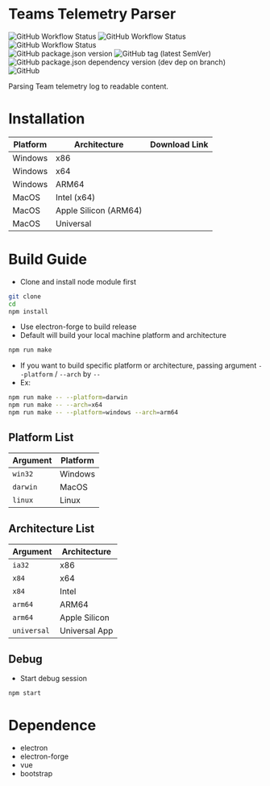 # Teams Telemetry Parser
![GitHub Workflow Status](https://img.shields.io/github/actions/workflow/status/luswdev/teams-telemetry-parser/macos.yml?label=macOS&logo=apple&logoColor=fff&style=for-the-badge)
![GitHub Workflow Status](https://img.shields.io/github/actions/workflow/status/luswdev/teams-telemetry-parser/windows.yml?label=Windows&logo=windows11&logoColor=fff&style=for-the-badge)
![GitHub Workflow Status](https://img.shields.io/github/actions/workflow/status/luswdev/teams-telemetry-parser/ubuntu.yml?label=Ubuntu&logo=ubuntu&logoColor=fff&style=for-the-badge)\
![GitHub package.json version](https://img.shields.io/github/package-json/v/luswdev/teams-telemetry-parser?style=for-the-badge)
![GitHub tag (latest SemVer)](https://img.shields.io/github/v/tag/luswdev/teams-telemetry-parser?sort=semver&style=for-the-badge)
![GitHub package.json dependency version (dev dep on branch)](https://img.shields.io/github/package-json/dependency-version/luswdev/teams-telemetry-parser/dev/electron?logo=electron&logoColor=fff&style=for-the-badge)\
![GitHub](https://img.shields.io/github/license/luswdev/teams-telemetry-parser?style=for-the-badge)

Parsing Team telemetry log to readable content.

# Installation

| Platform | Architecture | Download Link |
| - | - | - |
| Windows | x86 | |
| Windows | x64 | |
| Windows | ARM64 | |
| MacOS | Intel (x64) | |
| MacOS | Apple Silicon (ARM64) | |
| MacOS | Universal | |

# Build Guide

- Clone and install node module first

```bash
git clone 
cd
npm install
```

- Use electron-forge to build release
- Default will build your local machine platform and architecture

```bash
npm run make
```

- If you want to build specific platform or architecture, passing argument `--platform` / `--arch` by `--`
- Ex:

```bash
npm run make -- --platform=darwin
npm run make -- --arch=x64
npm run make -- --platform=windows --arch=arm64
```

## Platform List

| Argument | Platform |
| -------- | -------- |
| `win32`  | Windows  |
| `darwin` | MacOS    |
| `linux`  | Linux    |

## Architecture List

| Argument    | Architecture  |
| ----------- | ------------- |
| `ia32`      | x86           |
| `x84`       | x64           |
| `x84`       | Intel         |
| `arm64`     | ARM64         |
| `arm64`     | Apple Silicon |
| `universal` | Universal App |

## Debug

- Start debug session

```bash
npm start
```

# Dependence
- electron
- electron-forge
- vue
- bootstrap
